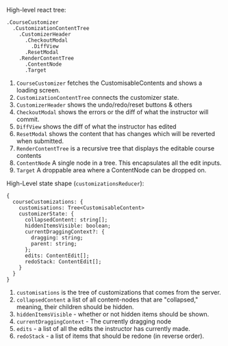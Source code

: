 High-level react tree:

```
.CourseCustomizer
  .CustomizationContentTree
    .CustomizerHeader
      .CheckoutModal
        .DiffView
      .ResetModal
    .RenderContentTree
      .ContentNode
      .Target
```

1. `CourseCustomizer` fetches the CustomisableContents and shows a loading screen.
2. `CustomizationContentTree` connects the customizer state.
3. `CustomizerHeader` shows the undo/redo/reset buttons & others
4. `CheckoutModal` shows the errors or the diff of what the instructor will commit.
5. `DiffView` shows the diff of what the instructor has edited
6. `ResetModal` shows the content that has changes which will be reverted when submitted.
7. `RenderContentTree` is a recursive tree that displays the editable course contents
8. `ContentNode` A single node in a tree. This encapsulates all the edit inputs.
9. `Target` A droppable area where a ContentNode can be dropped on.

High-Level state shape (`customizationsReducer`):

```
{
  courseCustomizations: {
    customisations: Tree<CustomisableContent>
    customizerState: {
      collapsedContent: string[];
      hiddenItemsVisible: boolean;
      currentDraggingContext?: {
        dragging: string;
        parent: string;
      };
      edits: ContentEdit[];
      redoStack: ContentEdit[];
    }
  }
}
```

1. `customisations` is the tree of customizations that comes from the server.
2. `collapsedContent` a list of all content-nodes that are "collapsed," meaning, their children should be hidden.
3. `hiddenItemsVisible` - whether or not hidden items should be shown.
4. `currentDraggingContext` - The currently dragging node
5. `edits` - a list of all the edits the instructor has currently made.
6. `redoStack` - a list of items that should be redone (in reverse order).
